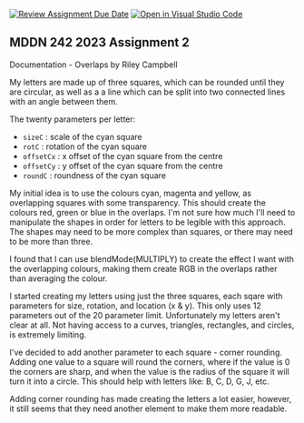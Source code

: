 [![Review Assignment Due Date](https://classroom.github.com/assets/deadline-readme-button-24ddc0f5d75046c5622901739e7c5dd533143b0c8e959d652212380cedb1ea36.svg)](https://classroom.github.com/a/ihfjUrzT)
[![Open in Visual Studio Code](https://classroom.github.com/assets/open-in-vscode-718a45dd9cf7e7f842a935f5ebbe5719a5e09af4491e668f4dbf3b35d5cca122.svg)](https://classroom.github.com/online_ide?assignment_repo_id=11537042&assignment_repo_type=AssignmentRepo)
## MDDN 242 2023 Assignment 2


Documentation - Overlaps by Riley Campbell

My letters are made up of three squares, which can be rounded until they are circular, as well as a a line which can be split into two connected lines with an angle between them.

The twenty parameters per letter:
  * `sizeC` : scale of the cyan square
  * `rotC` : rotation of the cyan square
  * `offsetCx` : x offset of the cyan square from the centre
  * `offsetCy` : y offset of the cyan square from the centre
  * `roundC` : roundness of the cyan square


My initial idea is to use the colours cyan, magenta and yellow, as overlapping squares with some transparency. This should create the colours red, green or blue in the overlaps. I'm not sure how much I'll need to manipulate the shapes in order for letters to be legible with this approach. The shapes may need to be more complex than squares, or there may need to be more than three.

I found that I can use blendMode(MULTIPLY) to create the effect I want with the overlapping colours, making them create RGB in the overlaps rather than averaging the colour.

I started creating my letters using just the three squares, each sqare with parameters for size, rotation, and location (x & y). This only uses 12 parameters out of the 20 parameter limit. Unfortunately my letters aren't clear at all. Not having access to a curves, triangles, rectangles, and circles, is extremely limiting. 

I've decided to add another parameter to each square - corner rounding. Adding one value to a square will round the corners, where if the value is 0 the corners are sharp, and when the value is the radius of the square it will turn it into a circle. This should help with letters like: B, C, D, G, J, etc.

Adding corner rounding has made creating the letters a lot easier, however, it still seems that they need another element to make them more readable. 
